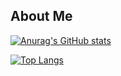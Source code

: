 ## About Me
[![Anurag's GitHub stats](https://github-readme-stats.vercel.app/api?username=Isaaker&theme=github_dark)](https://github.com/anuraghazra/github-readme-stats)

[![Top Langs](https://github-readme-stats.vercel.app/api/top-langs/?username=Isaaker&language=github_dark)](https://github.com/anuraghazra/github-readme-stats)
